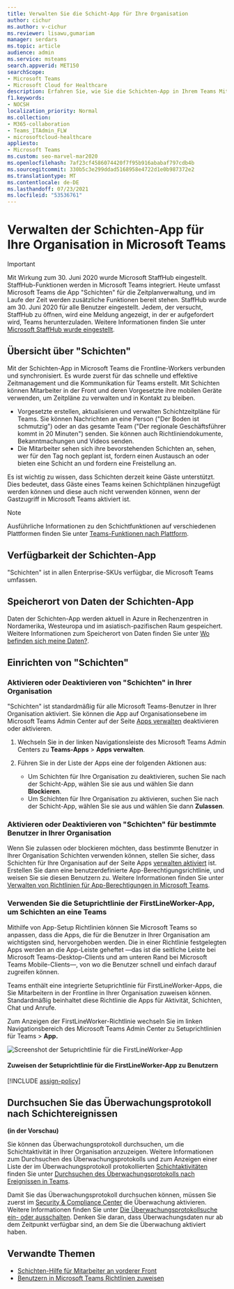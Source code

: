 ```yaml
---
title: Verwalten Sie die Schicht-App für Ihre Organisation
author: cichur
ms.author: v-cichur
ms.reviewer: lisawu,gumariam
manager: serdars
ms.topic: article
audience: admin
ms.service: msteams
search.appverid: MET150
searchScope:
- Microsoft Teams
- Microsoft Cloud for Healthcare
description: Erfahren Sie, wie Sie die Schichten-App in Ihrem Teams Mitarbeiter in der Frontlinie in Ihrer Organisation einrichten und verwalten.
f1.keywords:
- NOCSH
localization_priority: Normal
ms.collection:
- M365-collaboration
- Teams_ITAdmin_FLW
- microsoftcloud-healthcare
appliesto:
- Microsoft Teams
ms.custom: seo-marvel-mar2020
ms.openlocfilehash: 7af23cf4586074420f7f95b916ababaf797cdb4b
ms.sourcegitcommit: 330b5c3e299ddad5168958e4722d1e0b987372e2
ms.translationtype: MT
ms.contentlocale: de-DE
ms.lasthandoff: 07/23/2021
ms.locfileid: "53536761"
---
```

# <a name="manage-the-shifts-app-for-your-organization-in-microsoft-teams"></a>Verwalten der Schichten-App für Ihre Organisation in Microsoft Teams

> [!IMPORTANT]
> Mit Wirkung zum 30. Juni 2020 wurde Microsoft StaffHub eingestellt. StaffHub-Funktionen werden in Microsoft Teams integriert. Heute umfasst Microsoft Teams die App "Schichten" für die Zeitplanverwaltung, und im Laufe der Zeit werden zusätzliche Funktionen bereit stehen. StaffHub wurde am 30. Juni 2020 für alle Benutzer eingestellt. Jedem, der versucht, StaffHub zu öffnen, wird eine Meldung angezeigt, in der er aufgefordert wird, Teams herunterzuladen. Weitere Informationen finden Sie unter [Microsoft StaffHub wurde eingestellt](microsoft-staffhub-to-be-retired.md).  

## <a name="overview-of-shifts"></a>Übersicht über "Schichten"

Mit der Schichten-App in Microsoft Teams die Frontline-Workers verbunden und synchronisiert. Es wurde zuerst für das schnelle und effektive Zeitmanagement und die Kommunikation für Teams erstellt. Mit Schichten können Mitarbeiter in der Front und deren Vorgesetzte ihre mobilen Geräte verwenden, um Zeitpläne zu verwalten und in Kontakt zu bleiben.

- Vorgesetzte erstellen, aktualisieren und verwalten Schichtzeitpläne für Teams. Sie können Nachrichten an eine Person ("Der Boden ist schmutzig") oder an das gesamte Team ("Der regionale Geschäftsführer kommt in 20 Minuten") senden. Sie können auch Richtliniendokumente, Bekanntmachungen und Videos senden.
- Die Mitarbeiter sehen sich ihre bevorstehenden Schichten an, sehen, wer für den Tag noch geplant ist, fordern einen Austausch an oder bieten eine Schicht an und fordern eine Freistellung an.

Es ist wichtig zu wissen, dass Schichten derzeit keine Gäste unterstützt. Dies bedeutet, dass Gäste eines Teams keinen Schichtplänen hinzugefügt werden können und diese auch nicht verwenden können, wenn der Gastzugriff in Microsoft Teams aktiviert ist. 

> [!Note]
> Ausführliche Informationen zu den Schichtfunktionen auf verschiedenen Plattformen finden Sie unter [Teams-Funktionen nach Plattform](https://support.microsoft.com/office/teams-features-by-platform-debe7ff4-7db4-4138-b7d0-fcc276f392d3).

## <a name="availability-of-shifts"></a>Verfügbarkeit der Schichten-App

"Schichten" ist in allen Enterprise-SKUs verfügbar, die Microsoft Teams umfassen.

## <a name="location-of-shifts-data"></a>Speicherort von Daten der Schichten-App

Daten der Schichten-App werden aktuell in Azure in Rechenzentren in Nordamerika, Westeuropa und im asiatisch-pazifischen Raum gespeichert. Weitere Informationen zum Speicherort von Daten finden Sie unter [Wo befinden sich meine Daten?](http://o365datacentermap.azurewebsites.net/).

## <a name="set-up-shifts"></a>Einrichten von "Schichten"

### <a name="enable-or-disable-shifts-in-your-organization"></a>Aktivieren oder Deaktivieren von "Schichten" in Ihrer Organisation

"Schichten" ist standardmäßig für alle Microsoft Teams-Benutzer in Ihrer Organisation aktiviert. Sie können die App auf Organisationsebene im Microsoft Teams Admin Center auf der Seite [Apps verwalten](../../manage-apps.md) deaktivieren oder aktivieren.

1. Wechseln Sie in der linken Navigationsleiste des Microsoft Teams Admin Centers zu **Teams-Apps** > **Apps verwalten**.
2. Führen Sie in der Liste der Apps eine der folgenden Aktionen aus:

    - Um Schichten für Ihre Organisation zu deaktivieren, suchen Sie nach der Schicht-App, wählen Sie sie aus und wählen Sie dann **Blockieren**.
    - Um Schichten für Ihre Organisation zu aktivieren, suchen Sie nach der Schicht-App, wählen Sie sie aus und wählen Sie dann **Zulassen**.

### <a name="enable-or-disable-shifts-for-specific-users-in-your-organization"></a>Aktivieren oder Deaktivieren von "Schichten" für bestimmte Benutzer in Ihrer Organisation

Wenn Sie zulassen oder blockieren möchten, dass bestimmte Benutzer in Ihrer Organisation Schichten verwenden können, stellen Sie sicher, dass Schichten für Ihre Organisation auf der Seite Apps [verwalten aktiviert](../../manage-apps.md) ist. Erstellen Sie dann eine benutzerdefinierte App-Berechtigungsrichtlinie, und weisen Sie sie diesen Benutzern zu. Weitere Informationen finden Sie unter [Verwalten von Richtlinien für App-Berechtigungen in Microsoft Teams](../../teams-app-permission-policies.md).

### <a name="use-the-firstlineworker-app-setup-policy-to-pin-shifts-to-teams"></a>Verwenden Sie die Setuprichtlinie der FirstLineWorker-App, um Schichten an eine Teams

Mithilfe von App-Setup Richtlinien können Sie Microsoft Teams so anpassen, dass die Apps, die für die Benutzer in Ihrer Organisation am wichtigsten sind, hervorgehoben werden. Die in einer Richtlinie festgelegten Apps werden an die App-Leiste geheftet &mdash;das ist die seitliche Leiste bei Microsoft Teams-Desktop-Clients und am unteren Rand bei Microsoft Teams Mobile-Clients&mdash;, von wo die Benutzer schnell und einfach darauf zugreifen können.
 
Teams enthält eine integrierte Setuprichtlinie für FirstLineWorker-Apps, die Sie Mitarbeitern in der Frontline in Ihrer Organisation zuweisen können. Standardmäßig beinhaltet diese Richtlinie die Apps für Aktivität, Schichten, Chat und Anrufe.

Zum Anzeigen der FirstLineWorker-Richtlinie wechseln Sie im linken Navigationsbereich des Microsoft Teams Admin Center zu Setuprichtlinien für Teams  >  **App.**

![Screenshot der Setuprichtlinie für die FirstLineWorker-App](../../media/firstline-worker-app-setup-policy.png "Screenshot der Setuprichtlinie für die FirstLineWorker-App im Microsoft Teams Admin Center")

#### <a name="assign-the-firstlineworker-app-setup-policy-to-users"></a>Zuweisen der Setuprichtlinie für die FirstLineWorker-App zu Benutzern

[!INCLUDE [assign-policy](../../includes/assign-policy.md)]

## <a name="search-the-audit-log-for-shifts-events"></a>Durchsuchen Sie das Überwachungsprotokoll nach Schichtereignissen

**(in der Vorschau)**

Sie können das Überwachungsprotokoll durchsuchen, um die Schichtaktivität in Ihrer Organisation anzuzeigen.  Weitere Informationen zum Durchsuchen des Überwachungsprotokolls und zum Anzeigen einer Liste der im Überwachungsprotokoll protokollierten [Schichtaktivitäten](../../audit-log-events.md#shifts-in-teams-activities) finden Sie unter [Durchsuchen des Überwachungsprotokolls nach Ereignissen in Teams](../../audit-log-events.md).

Damit Sie das Überwachungsprotokoll durchsuchen können, müssen Sie zuerst im [Security & Compliance Center](https://protection.office.com) die Überwachung aktivieren. Weitere Informationen finden Sie unter [Die Überwachungsprotokollsuche ein- oder ausschalten](https://support.office.com/article/Turn-Office-365-audit-log-search-on-or-off-e893b19a-660c-41f2-9074-d3631c95a014). Denken Sie daran, dass Überwachungsdaten nur ab dem Zeitpunkt verfügbar sind, an dem Sie die Überwachung aktiviert haben.

## <a name="related-topics"></a>Verwandte Themen

- [Schichten-Hilfe für Mitarbeiter an vorderer Front](https://support.office.com/article/apps-and-services-cc1fba57-9900-4634-8306-2360a40c665b)
- [Benutzern in Microsoft Teams Richtlinien zuweisen](../../assign-policies.md)
